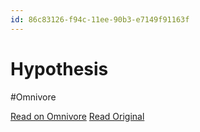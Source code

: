 ```yaml
---
id: 86c83126-f94c-11ee-90b3-e7149f91163f
---
```


# Hypothesis
#Omnivore

[Read on Omnivore](https://omnivore.app/me/hypothesis-18ed5ab4b89)
[Read Original](https://hypothes.is/a/1K7dePk3Ee6hLFPTMRjaOw)


